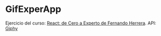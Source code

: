 # GifExperApp
Ejercicio del curso: [React: de Cero a Experto de Fernando Herrera](https://www.udemy.com/share/103dsUAkofdV5RRHQ=/).
API: [Giphy](https://developers.giphy.com/)
